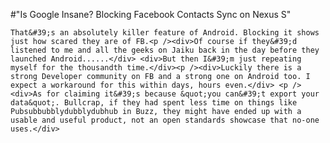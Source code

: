 #"Is Google Insane? Blocking Facebook Contacts Sync on Nexus S"


    That&#39;s an absolutely killer feature of Android. Blocking it shows just how scared they are of FB.<p /><div>Of course if they&#39;d listened to me and all the geeks on Jaiku back in the day before they launched Android......</div> <div>But then I&#39;m just repeating myself for the thousandth time.</div><p /><div>Luckily there is a strong Developer community on FB and a strong one on Android too. I expect a workaround for this within days, hours even.</div> <p /><div>As for claiming it&#39;s because &quot;you can&#39;t export your data&quot;. Bullcrap, if they had spent less time on things like Pubsubbubblydubblydubhub in Buzz, they might have ended up with a usable and useful product, not an open standards showcase that no-one uses.</div>
  